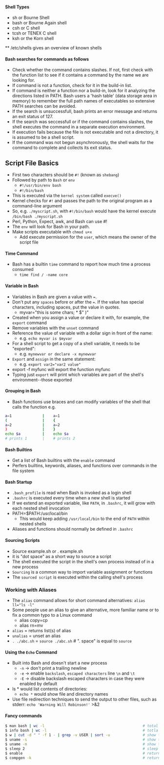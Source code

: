 #### Shell Types
- sh or Bourne Shell
- bash or Bourne Again shell
- csh or C shell
- tcsh or TENEX C shell
- ksh or the Korn shell

** /etc/shells gives an overview of known shells

#### Bash searches for commands as follows
- Check whether the command contains slashes. If not, first check with the function list
  to see if it contains a command by the name we are looking for.
- If command is not a function, check for it in the build-in list.
- If command is neither a function nor a build-in, look for it analyzing the directions listed in PATH.
  Bash users a 'hash table' (data storage area in memory) to remember the full path names of executables so extensive
  PATH searches can be avoided.
- If the search is unsuccessfull, bash prints an error message and returns an exit status of 127.
- If the search was seccessfull or if the command contains slashes, the shell executes the command in a
  separate execution environment.
- If execution fails because the file is not executable and not a directory, it is assumed to be a shell script.
- If the command was not begun asynchronously, the shell waits for the command to  complete and collects its exit status.

## Script File Basics
- First two characters should be `#!` (known as `shebang`)
- Followed by path to `Bash` or `env`
    - `#!/usr/bin/env bash`
    - `#!/bin/bash`
- This is executed via the `kernel system` called `execve()`
- Kernel checks for `#!` and passes the path to the original program as a command-line argument    
- So, e.g. `./myscript.sh`, with `#!/bin/bash` would have the kernel execute `/bin/bash ./myscript.sh`
- Perl, Python, Expect, awk, and Bash can use #!
- The `env` will look for Bash in your path.
- Make scripts executable with `chmod u+x`
    - Add execute permission for the `user`, which means the owner of the script file 

#### Time Command
- Bash has a builtin `time` command to report how much time a process consumed 
    - `time find / -name core`
#### Variable in Bash
- Variables in Bash are given a value with `=`.
- Don't put any `spaces` before or after the `=`. If the value has special characters, including spaces, put the value in quotes.
    - myvar="this is some chars; * $\" )"
- Created when you assign a value or declare it with, for example, the `export` command
- Remove variables with the `unset` command
- Reference the value of variable with a dollar sign in front of the name:
    - e.g. `echo myvar is $myvar`
- For a shell script to get a copy of a shell variable, it needs to be "exported":
    - e.g. `mynewvar or declare -x mynewvar`
- `Export` and `assign` in the same statement:
    - e.g. `export var2="var2 value"`
- export -f myfunc will export the function myfunc
- Typing just `export` will print which variables are part of the shell's environment--those exported

#### Grouping in Bash
- Bash functions use braces and can modify variables of the shell that calls the function
e.g.
```sh
a=1              |    a=1       
(                |    {         
a=2              |    a=2       
)                |    }         
echo $a          |    echo $a   
# prints 1       |    # prints 2
```

#### Bash Builtins
- Get a list of Bash builtins with the `enable` command
- Perfers builtins, keywords, aliases, and functions over commands in the file system

#### Bash Startup
- `.bash_profile` is read when Bash is invoked as a login shell
- `.bashrc` is executed every time when a new shell is started
- If we extend an exported variable, like `PATH`, in `.bashrc`, it will grow with each nested shell invocation
- PATH=$PATH:/usr/local/bin
    - This would keep adding `/usr/local/bin` to the end of `PATH` within nested shells
- Aliases and functions should normally be defined in `.bashrc`

#### Sourcing Scripts
- Source example.sh or . example.sh
- it is "dot space" as a short way to source a script
- The shell executed the script in the shell's own process instead of in a new process
- `Sourcing` is a common way to import variable assignment or functions
- The `sourced script` is executed within the calling shell's process

### Working with Aliases
- The `alias` command allows for short command alternatives: `alias ll="ls -l"`
- Some people use an alias to give an alternative, more familiar name or to fix a common typo to a Linux command
    - alias copy=cp
    - alias rn=mv 
- `alias` = returns list(s) of alias
- `unalias` = unset an alias
- `. ./abc.sh` = `source ./abc.sh`                # ". space" is equal to `source`

#### Using the `Echo` Command
- Built into Bash and doesn't start a new process
    - `-n` -> don't print a trailing newline
     - `-e` -> enable `backslash`, `escaped characters` line `\n` and `\t`
     - `-E` -> disable backslash escaped characters in case they were enabled by default
- ls * would list contents of directories:
    - `echo *` would show file and directory names
- Use file redirection techniques to send the output to other files, such as stderr:
    `echo 'Warning Will Robinson!'` >&2

#### Fancy commands

```sh
$ man bash | wc -l                                             # total number of line in man page of bash (e.g. 4890)
$ info bash | wc -l                                            # totla number of line in info page of bash (e.g. 9526)
$ w | cut -d " " -f 1 - | grep -v USER | sort -u               # show the currently connected users
$ uname -s                                                     # show the os name
$ uname -m                                                     # show the os processor bit version
$ sleep 2                                                      # sleep for 2 seconds
$ enable                                                       # return all builtin keyword
$ compgen -k                                                   # return all keyword
```